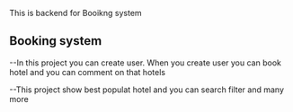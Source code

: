 This is backend for Booikng system

## Booking system

--In this project you can create user. When you create user you can book hotel and you can comment on that hotels

--This project show best populat hotel and you can search filter and many more
